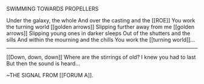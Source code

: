 SWIMMING TOWARDS PROPELLERS

Under the galaxy, the whole
And over the casting and the [[ROE]]
You work the turning world
[[golden arrows]]
Slipping further away from me
[[golden arrows]]
Slipping young ones in darker sleeps
Out of the shutters and the sills
And within the mourning and the chills
You work the [[turning world]]...

---

[[Down, down, down]]
Where are the stirrings of old?
I knew you had to last
But then the sound is heard...

~THE SIGNAL FROM [[FORUM A]].